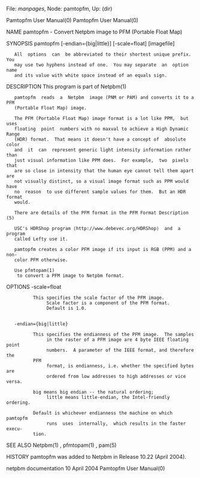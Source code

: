 File: *manpages*,  Node: pamtopfm,  Up: (dir)

Pamtopfm User Manual(0)                                Pamtopfm User Manual(0)



NAME
       pamtopfm - Convert Netpbm image to PFM (Portable Float Map)


SYNOPSIS
       pamtopfm [-endian={big|little}] [-scale=float] [imagefile]

       All  options  can  be abbreviated to their shortest unique prefix.  You
       may use two hyphens instead of one.  You may separate  an  option  name
       and its value with white space instead of an equals sign.


DESCRIPTION
       This program is part of Netpbm(1)

       pamtopfm  reads  a  Netpbm  image (PNM or PAM) and converts it to a PFM
       (Portable Float Map) image.

       The PFM (Portable Float Map) image format is a lot like PPM,  but  uses
       floating  point  numbers with no maxval to achieve a High Dynamic Range
       (HDR) format.  That means it doesn't have a concept of  absolute  color
       and  it  can  represent generic light intensity information rather than
       just visual information like PPM does.  For example,  two  pixels  that
       are so close in intensity that the human eye cannot tell them apart are
       not visually distinct, so a visual image format such as PPM would  have
       no  reason  to use different sample values for them.  But an HDR format
       would.

       There are details of the PFM format in the PFM Format Description (5)

       USC's HDRShop program ⟨http://www.debevec.org/HDRShop⟩  and  a  program
       called Lefty use it.

       pamtopfm creates a color PFM image if its input is RGB (PPM) and a non-
       color PFM otherwise.

       Use pfmtopam(1)
        to convert a PFM image to Netpbm format.



OPTIONS
       -scale=float

              This specifies the scale factor of the PFM image.
                   Scale factor is a component of the PFM format.
                   Default is 1.0.


       -endian={big|little}

              This specifies the endianness of the PFM image.  The samples
                   in the raster of a PFM image are 4 byte IEEE floating point
                   numbers.  A parameter of the IEEE format, and therefore the
              PFM
                   format, is endianness, i.e. whether the specified bytes are
                   ordered from low addresses to high addresses or vice versa.

              big means big endian -- the natural ordering;
                   little means little-endian, the Intel-friendly ordering.

              Default is whichever endianness the machine on which pamtopfm
                   runs  uses  internally,  which results in the faster execu-
              tion.




SEE ALSO
       Netpbm(1) , pfmtopam(1) , pam(5)



HISTORY
       pamtopfm was added to Netpbm in Release 10.22 (April 2004).



netpbm documentation             10 April 2004         Pamtopfm User Manual(0)
